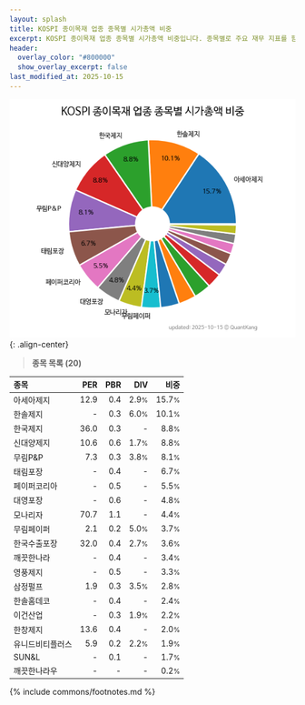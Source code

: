 ```yaml
---
layout: splash
title: KOSPI 종이목재 업종 종목별 시가총액 비중
excerpt: KOSPI 종이목재 업종 종목별 시가총액 비중입니다. 종목별로 주요 재무 지표를 함께 표시합니다.
header:
  overlay_color: "#800000"
  show_overlay_excerpt: false
last_modified_at: 2025-10-15
---
```



![KOSPI 종이목재 업종 종목별 시가총액 비중](/stats/sector/images/kospi_업종_종이목재_종목.png){: .align-center}


> **종목 목록 (20)**<a id="list"></a>

| **종목** | **PER** | **PBR** | **DIV** | **비중** |
| :------- | ------: | ------: | ------: | -------: |
| 아세아제지 | 12.9 | 0.4 | 2.9<small>%</small> | 15.7<small>%</small> |
| 한솔제지 | - | 0.3 | 6.0<small>%</small> | 10.1<small>%</small> |
| 한국제지 | 36.0 | 0.3 | - | 8.8<small>%</small> |
| 신대양제지 | 10.6 | 0.6 | 1.7<small>%</small> | 8.8<small>%</small> |
| 무림P&P | 7.3 | 0.3 | 3.8<small>%</small> | 8.1<small>%</small> |
| 태림포장 | - | 0.4 | - | 6.7<small>%</small> |
| 페이퍼코리아 | - | 0.5 | - | 5.5<small>%</small> |
| 대영포장 | - | 0.6 | - | 4.8<small>%</small> |
| 모나리자 | 70.7 | 1.1 | - | 4.4<small>%</small> |
| 무림페이퍼 | 2.1 | 0.2 | 5.0<small>%</small> | 3.7<small>%</small> |
| 한국수출포장 | 32.0 | 0.4 | 2.7<small>%</small> | 3.6<small>%</small> |
| 깨끗한나라 | - | 0.4 | - | 3.4<small>%</small> |
| 영풍제지 | - | 0.5 | - | 3.3<small>%</small> |
| 삼정펄프 | 1.9 | 0.3 | 3.5<small>%</small> | 2.8<small>%</small> |
| 한솔홈데코 | - | 0.4 | - | 2.4<small>%</small> |
| 이건산업 | - | 0.3 | 1.9<small>%</small> | 2.2<small>%</small> |
| 한창제지 | 13.6 | 0.4 | - | 2.0<small>%</small> |
| 유니드비티플러스 | 5.9 | 0.2 | 2.2<small>%</small> | 1.9<small>%</small> |
| SUN&L | - | 0.1 | - | 1.7<small>%</small> |
| 깨끗한나라우 | - | - | - | 0.2<small>%</small> |

{% include commons/footnotes.md %}